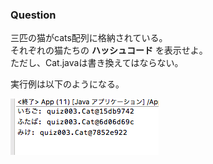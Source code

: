 
### Question

三匹の猫がcats配列に格納されている。<br>
それぞれの猫たちの **ハッシュコード** を表示せよ。<br>
ただし、Cat.javaは書き換えてはならない。

実行例は以下のようになる。

![img](img.png)
